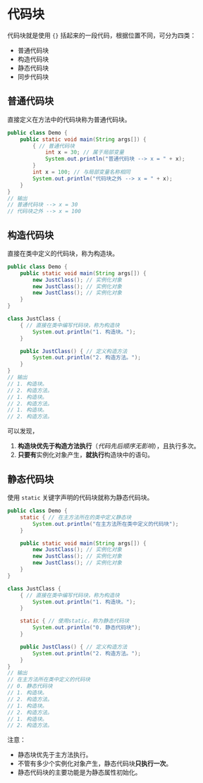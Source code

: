 # 代码块

代码块就是使用 `{}` 括起来的一段代码，根据位置不同，可分为四类： 

* 普通代码块
* 构造代码块
* 静态代码块
* 同步代码块

## 普通代码块

直接定义在方法中的代码块称为普通代码块。

```java
public class Demo {
    public static void main(String args[]) {
        { // 普通代码块
            int x = 30; // 属于局部变量
            System.out.println("普通代码块 --> x = " + x);
        }
        int x = 100; // 与局部变量名称相同
        System.out.println("代码块之外 --> x = " + x);
    }
}
// 输出
// 普通代码块 --> x = 30
// 代码块之外 --> x = 100
```

## 构造代码块

直接在类中定义的代码块，称为构造块。

```java
public class Demo {
    public static void main(String args[]) {
        new JustClass(); // 实例化对象
        new JustClass(); // 实例化对象
        new JustClass(); // 实例化对象
    }
}

class JustClass {
    { // 直接在类中编写代码块，称为构造块
        System.out.println("1. 构造块。");
    }

    public JustClass() { // 定义构造方法
        System.out.println("2. 构造方法。");
    }
}
// 输出
// 1. 构造块。
// 2. 构造方法。
// 1. 构造块。
// 2. 构造方法。
// 1. 构造块。
// 2. 构造方法。
```

可以发现，

1. **构造块优先于构造方法执行**（*代码先后顺序无影响*），且执行多次。
2. **只要有**实例化对象产生，**就执行**构造块中的语句。 

## 静态代码块

使用 `static` 关键字声明的代码块就称为静态代码块。

```java
public class Demo {
    static { // 在主方法所在的类中定义静态块
        System.out.println("在主方法所在类中定义的代码块");
    }

    public static void main(String args[]) {
        new JustClass(); // 实例化对象
        new JustClass(); // 实例化对象
        new JustClass(); // 实例化对象
    }
}

class JustClass {
    { // 直接在类中编写代码块，称为构造块
        System.out.println("1. 构造块。");
    }

    static { // 使用static，称为静态代码块
        System.out.println("0. 静态代码块");
    }

    public JustClass() { // 定义构造方法
        System.out.println("2. 构造方法。");
    }
}
// 输出
// 在主方法所在类中定义的代码块
// 0. 静态代码块
// 1. 构造块。
// 2. 构造方法。
// 1. 构造块。
// 2. 构造方法。
// 1. 构造块。
// 2. 构造方法。
```

注意：

* 静态块优先于主方法执行。
* 不管有多少个实例化对象产生，静态代码块**只执行一次**。
* 静态代码块的主要功能是为静态属性初始化。